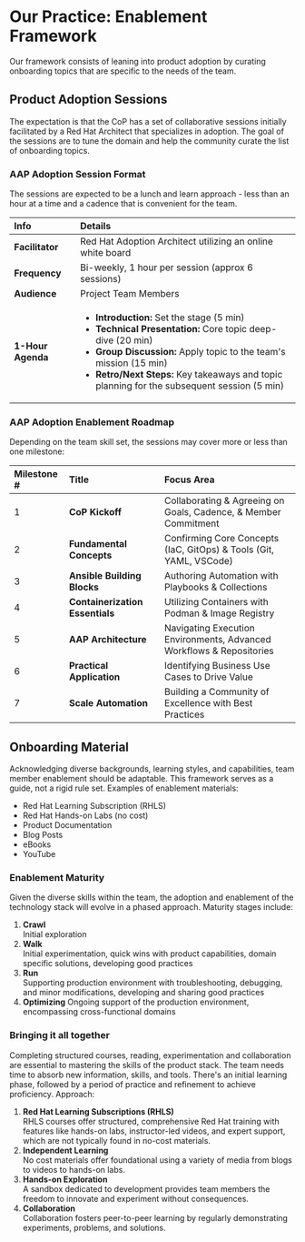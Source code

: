 # Our Practice: Enablement Framework

Our framework consists of leaning into product adoption by curating onboarding topics that are specific to the needs of the team.   

## Product Adoption Sessions

The expectation is that the CoP has a set of collaborative sessions initially facilitated by a Red Hat Architect that specializes in adoption.  The goal of the sessions are to tune the domain and help the community curate the list of onboarding topics. 

### AAP Adoption Session Format

The sessions are expected to be a lunch and learn approach - less than an hour at a time and a cadence that is convenient for the team.

| Info | Details |
| :--- | :--- |
| **Facilitator** | Red Hat Adoption Architect utilizing an online white board |
| **Frequency** | Bi-weekly, 1 hour per session (approx 6 sessions) |
| **Audience** | Project Team Members |
| **1-Hour Agenda** | <ul><li><strong>Introduction:</strong> Set the stage (5 min)</li><li><strong>Technical Presentation:</strong> Core topic deep-dive (20 min)</li><li><strong>Group Discussion:</strong> Apply topic to the team's mission (15 min)</li><li><strong>Retro/Next Steps:</strong> Key takeaways and topic planning for the subsequent session (5 min)</li></ul> |

### AAP Adoption Enablement Roadmap

Depending on the team skill set, the sessions may cover more or less than one milestone:

 Milestone # | Title                                           | Focus Area                                  |
| :---------- | :---------------------------------------------- | :------------------------------------------ |
| 1           | **CoP Kickoff** | Collaborating & Agreeing on Goals, Cadence, & Member Commitment |
| 2           | **Fundamental Concepts** | Confirming Core Concepts (IaC, GitOps) & Tools (Git, YAML, VSCode) |
| 3           | **Ansible Building Blocks** | Authoring Automation with Playbooks & Collections |
| 4           | **Containerization Essentials** | Utilizing Containers with Podman & Image Registry |
| 5           | **AAP Architecture** | Navigating Execution Environments, Advanced Workflows & Repositories |
| 6           | **Practical Application** | Identifying Business Use Cases to Drive Value |
| 7           | **Scale Automation** | Building a Community of Excellence with Best Practices |

## Onboarding Material

Acknowledging diverse backgrounds, learning styles, and capabilities, team member enablement should be adaptable. This framework serves as a guide, not a rigid rule set.  Examples of enablement materials:

* Red Hat Learning Subscription (RHLS)
* Red Hat Hands-on Labs (no cost)
* Product Documentation
* Blog Posts
* eBooks
* YouTube

### Enablement Maturity

Given the diverse skills within the team, the adoption and enablement of the technology stack will evolve in a phased approach. Maturity stages include:

1. **Crawl**  
Initial exploration
2. **Walk**  
Initial experimentation, quick wins with product capabilities, domain specific solutions, developing good practices
3. **Run**  
Supporting production environment with troubleshooting, debugging, and minor modifications, developing and sharing good practices
4. **Optimizing**
Ongoing support of the production environment, encompassing cross-functional domains

### Bringing it all together

Completing structured courses, reading, experimentation and collaboration are essential to mastering the skills of the product stack.   The team needs time to absorb new information, skills, and tools. There's an initial learning phase, followed by a period of practice and refinement to achieve proficiency.  Approach:

1. **Red Hat Learning Subscriptions (RHLS)**  
RHLS courses offer structured, comprehensive Red Hat training with features like hands-on labs, instructor-led videos, and expert support, which are not typically found in no-cost materials.  
2. **Independent Learning**  
No cost materials offer foundational using a variety of media from blogs to videos to hands-on labs.
3. **Hands-on Exploration**  
A sandbox dedicated to development provides team members the freedom to innovate and experiment without consequences.
4. **Collaboration**  
Collaboration fosters peer-to-peer learning by regularly demonstrating experiments, problems, and solutions.
